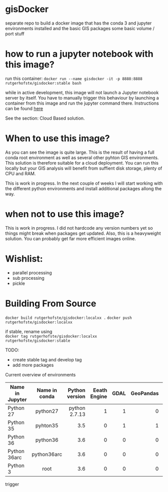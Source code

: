 # gisDocker

separate repo to build a docker image that has the conda 3 and jupyter environments installed and the basic GIS packages some basic volume / port stuff

# how to run a jupyter notebook with this image?

run this container: `docker run --name gisdocker -it -p 8888:8888 rutgerhofste/gisdocker:stable bash`  


while in active development, this image will not launch a Jupyter notebook server by itself. You have to manually trigger this behaviour by launching a container from this image and run the jupyter command there. Instructions can be found [here](https://github.com/rutgerhofste/Aqueduct30Docker)  

See the section: Cloud Based solution.  

# When to use this image?

As you can see the image is quite large. This is the result of having a full conda root environment as well as several other pyhton GIS environments. This solution is therefore suitable for a cloud deployment. You can run this locally but your GIS analysis will benefit from suffient disk storage, plenty of CPU and RAM.  

This is work in progress. In the next couple of weeks I will start working with the different python environments and install additional packages allong the way.  

# when not to use this image?  
This is work in progress. I did not hardcode any version numbers yet so things might break when packages get updated. Also, this is a heavyweight solution. You can probably get far more efficient images online. 

# Wishlist:
* parallel processing 
* sub processing 
* pickle 

# Building From Source
`docker build rutgerhofste/gisdocker:localxx .`
`docker push rutgerhofste/gisdocker:localxx`

if stable, rename using  
`docker tag rutgerhofste/gisdocker:localxx rutgerhofste/gisdocker:stable`

TODO:  
* create stable tag and develop tag
* add more packages




Current overview of environments

| Name in Jupyter  | Name in conda   | Python version | Eeath Engine | GDAL | GeoPandas | ArcGIS API |
| ------------- |:-------------:| -----:|---:|---:|---:|---:|
| Python 27    | python27 | python 2.7.13 | 1 |1| 0|0|
| Python 35   | pyhton35      |  3.5 |0|1|1|0|
| Python 36 | python36      |   3.6 |0|0|0|0|
| Python 36arc | python36arc |  3.6 |0 |0 |0| 1|
| Python 3 | root   | 3.6 |0 |0 |0| 0|






trigger